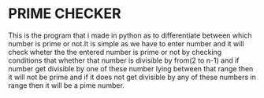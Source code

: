 # PRIME CHECKER

This is the program that i made in python as to differentiate between which number is prime or not.It is simple as we have to enter number and it will check wheter the the entered number is prime or not by checking conditions that whether that number is divisible by from(2 to n-1) and if number get divisible by one of these number lying between that range then it will not be prime and if it does not get divisible by any of these numbers in range then it will be a pime number.
